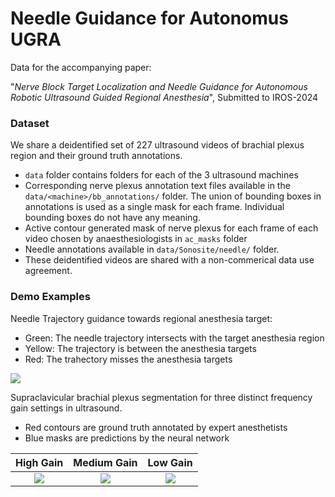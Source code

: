 # Needle Guidance for Autonomus UGRA

Data for the accompanying paper:

"*Nerve Block Target Localization and Needle Guidance for Autonomous Robotic Ultrasound Guided Regional Anesthesia*", Submitted to IROS-2024

### Dataset
We share a deidentified set of 227 ultrasound videos of brachial plexus region and their ground truth annotations.
- `data` folder contains folders for each of the 3 ultrasound machines
- Corresponding nerve plexus annotation text files available in the `data/<machine>/bb_annotations/` folder. The union of bounding boxes in annotations is used as a single mask for each frame. Individual bounding boxes do not have any meaning.
- Active contour generated mask of nerve plexus for each frame of each video chosen by anaesthesiologists in `ac_masks` folder
- Needle annotations available in `data/Sonosite/needle/` folder.
- These deidentified videos are shared with a non-commerical data use agreement.

### Demo Examples

Needle Trajectory guidance towards regional anesthesia target:
 - Green: The needle trajectory intersects with the target anesthesia region
 - Yellow: The trajectory is between the anesthesia targets
 - Red: The trahectory misses the anesthesia targets

![](./other/needle_trajectory.gif)


Supraclavicular brachial plexus segmentation for three distinct frequency gain settings in ultrasound.
- Red contours are ground truth annotated by expert anesthetists
- Blue masks are predictions by the neural network

High Gain             |  Medium Gain          |  Low Gain
:-------------------------:|:-------------------------:|:-------------------------:
![](./other/high_gain.gif)  |  ![](./other/medium_gain.gif) |  ![](./other/Low_gain1.gif)
